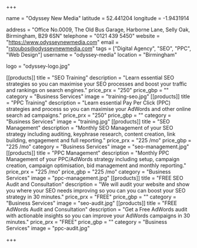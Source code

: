 +++

name = "Odyssey New Media"
latitude = 52.441204
longitude = -1.9431914

address = "Office No.0009, The Old Bus Garage, Harborne Lane, Selly Oak, Birmingham, B29 6SN"
telephone = "0121 439 5450"
website = "https://www.odysseynewmedia.com"
email = "rstoubos@odysseynewmedia.com"
tags = ["Digital Agency", "SEO", "PPC", "Web Design"]
username = "odyssey-media"
location = "Birmingham"

logo = "odyssey-logo.jpg"

[[products]]
  title = "SEO Training"
  description = "Learn essential SEO strategies so you can maximise your SEO processes and boost your traffic and rankings on search engines."
  price_prx = "250"
  price_gbp = ""
  category = "Business Services"
  image = "training-seo.jpg"
[[products]]
  title = "PPC Training"
  description = "Learn essential Pay Per Click (PPC) strategies and process so you can maximise your AdWords and other online search ad campaigns."
  price_prx = "250"
  price_gbp = ""
  category = "Business Services"
  image = "training.jpg"
[[products]]
  title = "SEO Management"
  description = "Monthly SEO Management of your SEO strategy including auditing, keyphrase research, content creation, link building, engagement and full reporting."
  price_prx = "225 /mo"
  price_gbp = "225 /mo"
  category = "Business Services"
  image = "seo-management.jpg"
[[products]]
  title = "PPC Management"
  description = "Monthly PPC Management of your PPC/AdWords strategy including setup, campaign creation, campaign optimisation, bid management and monthly reporting."
  price_prx = "225 /mo"
  price_gbp = "225 /mo"
  category = "Business Services"
  image = "ppc-management.jpg"
[[products]]
  title = "FREE SEO Audit and Consultation"
  description = "We will audit your website and show you where your SEO needs improving so you can you can boost your SEO strategy in 30 minutes."
  price_prx = "FREE"
  price_gbp = ""
  category = "Business Services"
  image = "seo-audit.jpg"
[[products]]
  title = "FREE AdWords Audit and Consultation"
  description = "Get a Free AdWords audit with actionable insights so you can improve your AdWords campaigns in 30 minutes."
  price_prx = "FREE"
  price_gbp = ""
  category = "Business Services"
  image = "ppc-audit.jpg"

+++
